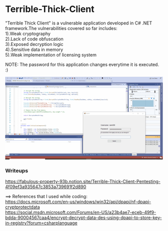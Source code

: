 # Terrible-Thick-Client

"Terrible Thick Client" is a vulnerable application developed in C# .NET framework.The vulnerabilities covered so far includes:<br/>
1).Weak cryptography<br/>
2).Lack of code obfuscation<br/>
3).Exposed decryption logic<br/>
4).Sensitive data in memory<br/>
5).Weak implementation of licensing system<br/>

NOTE: The password for this application changes everytime it is executed. :)

![](TTC.gif)


### Writeups

https://fabulous-property-93b.notion.site/Terrible-Thick-Client-Pentesting-4f09ef3a935647c3853a739691f2d890

==> References that I used while coding:<br/>
https://docs.microsoft.com/en-us/windows/win32/api/dpapi/nf-dpapi-cryptprotectdata <br/>
https://social.msdn.microsoft.com/Forums/en-US/a23b4ae7-eceb-49f9-bdda-90004567caa4/encrypt-decrypt-data-des-using-dpapi-to-store-key-in-registry?forum=csharplanguage <br/>
